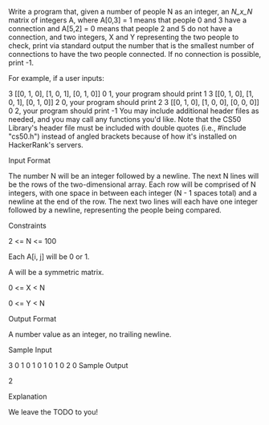 Write a program that, given a number of people N as an integer, an _N_x_N_ matrix of integers A, where A[0,3] = 1 means that people 0 and 3 have a connection and A[5,2] = 0 means that people 2 and 5 do not have a connection, and two integers, X and Y representing the two people to check, print via standard output the number that is the smallest number of connections to have the two people connected. If no connection is possible, print -1.

For example, if a user inputs:

3 [[0, 1, 0], [1, 0, 1], [0, 1, 0]] 0 1, your program should print 1
3 [[0, 1, 0], [1, 0, 1], [0, 1, 0]] 2 0, your program should print 2
3 [[0, 1, 0], [1, 0, 0], [0, 0, 0]] 0 2, your program should print -1
You may include additional header files as needed, and you may call any functions you'd like. Note that the CS50 Library's header file must be included with double quotes (i.e., #include "cs50.h") instead of angled brackets because of how it's installed on HackerRank's servers.

Input Format

The number N will be an integer followed by a newline. The next N lines will be the rows of the two-dimensional array. Each row will be comprised of N integers, with one space in between each integer (N - 1 spaces total) and a newline at the end of the row. The next two lines will each have one integer followed by a newline, representing the people being compared.

Constraints

2 <= N <= 100

Each A[i, j] will be 0 or 1.

A will be a symmetric matrix.

0 <= X < N

0 <= Y < N

Output Format

A number value as an integer, no trailing newline.

Sample Input

3
0 1 0
1 0 1
0 1 0
2
0
Sample Output

2

Explanation

We leave the TODO to you!